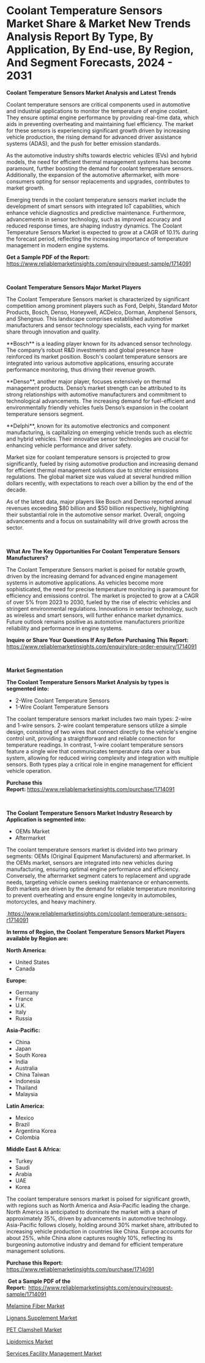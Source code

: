 <p><h1>Coolant Temperature Sensors Market Share & Market New Trends Analysis Report By Type, By Application, By End-use, By Region, And Segment Forecasts, 2024 - 2031</h1></p><p><strong>Coolant Temperature Sensors Market Analysis and Latest Trends</strong></p>
<p><p>Coolant temperature sensors are critical components used in automotive and industrial applications to monitor the temperature of engine coolant. They ensure optimal engine performance by providing real-time data, which aids in preventing overheating and maintaining fuel efficiency. The market for these sensors is experiencing significant growth driven by increasing vehicle production, the rising demand for advanced driver assistance systems (ADAS), and the push for better emission standards.</p><p>As the automotive industry shifts towards electric vehicles (EVs) and hybrid models, the need for efficient thermal management systems has become paramount, further boosting the demand for coolant temperature sensors. Additionally, the expansion of the automotive aftermarket, with more consumers opting for sensor replacements and upgrades, contributes to market growth.</p><p>Emerging trends in the coolant temperature sensors market include the development of smart sensors with integrated IoT capabilities, which enhance vehicle diagnostics and predictive maintenance. Furthermore, advancements in sensor technology, such as improved accuracy and reduced response times, are shaping industry dynamics. The Coolant Temperature Sensors Market is expected to grow at a CAGR of 10.1% during the forecast period, reflecting the increasing importance of temperature management in modern engine systems.</p></p>
<p><strong>Get a Sample PDF of the Report:&nbsp;</strong> <a href="https://www.reliablemarketinsights.com/enquiry/request-sample/1714091?utm_campaign=1606&utm_medium=2&utm_source=Github&utm_content=ia&utm_term=22102024&utm_id=coolant-temperature-sensors">https://www.reliablemarketinsights.com/enquiry/request-sample/1714091</a></p>
<p>&nbsp;</p>
<p><strong>Coolant Temperature Sensors Major Market Players</strong></p>
<p><p>The Coolant Temperature Sensors market is characterized by significant competition among prominent players such as Ford, Delphi, Standard Motor Products, Bosch, Denso, Honeywell, ACDelco, Dorman, Amphenol Sensors, and Shengnuo. This landscape comprises established automotive manufacturers and sensor technology specialists, each vying for market share through innovation and quality.</p><p>**Bosch** is a leading player known for its advanced sensor technology. The company’s robust R&D investments and global presence have reinforced its market position. Bosch's coolant temperature sensors are integrated into various automotive applications, ensuring accurate performance monitoring, thus driving their revenue growth.</p><p>**Denso**, another major player, focuses extensively on thermal management products. Denso’s market strength can be attributed to its strong relationships with automotive manufacturers and commitment to technological advancements. The increasing demand for fuel-efficient and environmentally friendly vehicles fuels Denso’s expansion in the coolant temperature sensors segment.</p><p>**Delphi**, known for its automotive electronics and component manufacturing, is capitalizing on emerging vehicle trends such as electric and hybrid vehicles. Their innovative sensor technologies are crucial for enhancing vehicle performance and driver safety.</p><p>Market size for coolant temperature sensors is projected to grow significantly, fueled by rising automotive production and increasing demand for efficient thermal management solutions due to stricter emissions regulations. The global market size was valued at several hundred million dollars recently, with expectations to reach over a billion by the end of the decade.</p><p>As of the latest data, major players like Bosch and Denso reported annual revenues exceeding $80 billion and $50 billion respectively, highlighting their substantial role in the automotive sensor market. Overall, ongoing advancements and a focus on sustainability will drive growth across the sector.</p></p>
<p>&nbsp;</p>
<p><strong>What Are The Key Opportunities For Coolant Temperature Sensors Manufacturers?</strong></p>
<p><p>The Coolant Temperature Sensors market is poised for notable growth, driven by the increasing demand for advanced engine management systems in automotive applications. As vehicles become more sophisticated, the need for precise temperature monitoring is paramount for efficiency and emissions control. The market is projected to grow at a CAGR of over 5% from 2023 to 2030, fueled by the rise of electric vehicles and stringent environmental regulations. Innovations in sensor technology, such as wireless and smart sensors, will further enhance market dynamics. Future outlook remains positive as automotive manufacturers prioritize reliability and performance in engine systems.</p></p>
<p><strong>Inquire or Share Your Questions If Any Before Purchasing This Report:</strong> <a href="https://www.reliablemarketinsights.com/enquiry/pre-order-enquiry/1714091?utm_campaign=1606&utm_medium=2&utm_source=Github&utm_content=ia&utm_term=22102024&utm_id=coolant-temperature-sensors">https://www.reliablemarketinsights.com/enquiry/pre-order-enquiry/1714091</a></p>
<p>&nbsp;</p>
<p><strong>Market Segmentation</strong></p>
<p><strong>The Coolant Temperature Sensors Market Analysis by types is segmented into:</strong></p>
<p><ul><li>2-Wire Coolant Temperature Sensors</li><li>1-Wire Coolant Temperature Sensors</li></ul></p>
<p><p>The coolant temperature sensors market includes two main types: 2-wire and 1-wire sensors. 2-wire coolant temperature sensors utilize a simple design, consisting of two wires that connect directly to the vehicle's engine control unit, providing a straightforward and reliable connection for temperature readings. In contrast, 1-wire coolant temperature sensors feature a single wire that communicates temperature data over a bus system, allowing for reduced wiring complexity and integration with multiple sensors. Both types play a critical role in engine management for efficient vehicle operation.</p></p>
<p><strong>Purchase this Report:&nbsp;</strong><a href="https://www.reliablemarketinsights.com/purchase/1714091?utm_campaign=1606&utm_medium=2&utm_source=Github&utm_content=ia&utm_term=22102024&utm_id=coolant-temperature-sensors">https://www.reliablemarketinsights.com/purchase/1714091</a></p>
<p>&nbsp;</p>
<p><strong>The Coolant Temperature Sensors Market Industry Research by Application is segmented into:</strong></p>
<p><ul><li>OEMs Market</li><li>Aftermarket</li></ul></p>
<p><p>The coolant temperature sensors market is divided into two primary segments: OEMs (Original Equipment Manufacturers) and aftermarket. In the OEMs market, sensors are integrated into new vehicles during manufacturing, ensuring optimal engine performance and efficiency. Conversely, the aftermarket segment caters to replacement and upgrade needs, targeting vehicle owners seeking maintenance or enhancements. Both markets are driven by the demand for reliable temperature monitoring to prevent overheating and ensure engine longevity in automobiles, motorcycles, and heavy machinery.</p></p>
<p><a href="https://www.reliablemarketinsights.com/coolant-temperature-sensors-r1714091?utm_campaign=1606&utm_medium=2&utm_source=Github&utm_content=ia&utm_term=22102024&utm_id=coolant-temperature-sensors">&nbsp;https://www.reliablemarketinsights.com/coolant-temperature-sensors-r1714091</a></p>
<p><strong>In terms of Region, the Coolant Temperature Sensors Market Players available by Region are:</strong></p>
<p>
    <p> <strong> North America: </strong>
        <ul>
            <li>United States</li>
            <li>Canada</li>
        </ul>
        </p> 
    <p> <strong> Europe: </strong>
        <ul>
            <li>Germany</li>
            <li>France</li>
            <li>U.K.</li>
            <li>Italy</li>
            <li>Russia</li>
        </ul>
        </p> 
    <p> <strong> Asia-Pacific: </strong>
        <ul>
            <li>China</li>
            <li>Japan</li>
            <li>South Korea</li>
            <li>India</li>
            <li>Australia</li>
            <li>China Taiwan</li>
            <li>Indonesia</li>
            <li>Thailand</li>
            <li>Malaysia</li>
        </ul>
        </p> 
    <p> <strong> Latin America: </strong>
        <ul>
            <li>Mexico</li>
            <li>Brazil</li>
            <li>Argentina Korea</li>
            <li>Colombia</li>
        </ul>
        </p> 
    <p> <strong> Middle East & Africa: </strong>
        <ul>
            <li>Turkey</li>
            <li>Saudi</li>
            <li>Arabia</li>
            <li>UAE</li>
            <li>Korea</li>
        </ul>
    </p>
    </p>
<p><p>The coolant temperature sensors market is poised for significant growth, with regions such as North America and Asia-Pacific leading the charge. North America is anticipated to dominate the market with a share of approximately 35%, driven by advancements in automotive technology. Asia-Pacific follows closely, holding around 30% market share, attributed to increasing vehicle production in countries like China. Europe accounts for about 25%, while China alone captures roughly 10%, reflecting its burgeoning automotive industry and demand for efficient temperature management solutions.</p></p>
<p><strong>Purchase this Report: </strong><a href="https://www.reliablemarketinsights.com/purchase/1714091?utm_campaign=1606&utm_medium=2&utm_source=Github&utm_content=ia&utm_term=22102024&utm_id=coolant-temperature-sensors">https://www.reliablemarketinsights.com/purchase/1714091</a></p>
<p>&nbsp;<strong>Get a Sample PDF of the Report:&nbsp;&nbsp;</strong><a href="https://www.reliablemarketinsights.com/enquiry/request-sample/1714091?utm_campaign=1606&utm_medium=2&utm_source=Github&utm_content=ia&utm_term=22102024&utm_id=coolant-temperature-sensors">https://www.reliablemarketinsights.com/enquiry/request-sample/1714091</a></p>
<p><strong></strong></p>
<p><p><a href="https://www.linkedin.com/pulse/melamine-fiber-market-forecast-global-trends-analysis-pjidc?utm_campaign=1606&utm_medium=2&utm_source=Github&utm_content=ia&utm_term=22102024&utm_id=coolant-temperature-sensors">Melamine Fiber Market</a></p><p><a href="https://www.linkedin.com/pulse/lignans-supplement-market-drivers-challenges-forecast-u0jyc?utm_campaign=1606&utm_medium=2&utm_source=Github&utm_content=ia&utm_term=22102024&utm_id=coolant-temperature-sensors">Lignans Supplement Market</a></p><p><a href="https://www.linkedin.com/pulse/pet-clamshell-industry-insights-report-analyzing-market-bearc?utm_campaign=1606&utm_medium=2&utm_source=Github&utm_content=ia&utm_term=22102024&utm_id=coolant-temperature-sensors">PET Clamshell Market</a></p><p><a href="https://www.linkedin.com/pulse/lipidomics-market-research-report-2024-2031-intelligence-hive-gnhhc?utm_campaign=1606&utm_medium=2&utm_source=Github&utm_content=ia&utm_term=22102024&utm_id=coolant-temperature-sensors">Lipidomics Market</a></p><p><a href="https://www.linkedin.com/pulse/services-facility-management-market-size-status-forecast-zwqfc?utm_campaign=1606&utm_medium=2&utm_source=Github&utm_content=ia&utm_term=22102024&utm_id=coolant-temperature-sensors">Services Facility Management Market</a></p></p>